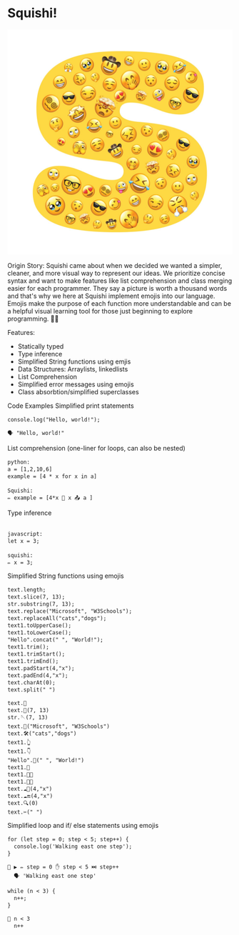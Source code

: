 # Squishi!
![](./assets/squishi_logo.jpeg)

Origin Story:
Squishi came about when we decided we wanted a simpler, cleaner, and more visual way to represent our ideas. We prioritize concise syntax and want to make features like list comprehension and class merging easier for each programmer. They say a picture is worth a thousand words and that's why we here at Squishi implement emojis into our language. Emojis make the purpose of each function more understandable and can be a helpful visual learning tool for those just beginning to explore programming. 🫳🎤

Features:
- Statically typed
- Type inference
- Simplified String functions using emjis
- Data Structures: Arraylists, linkedlists
- List Comprehension
- Simplified error messages using emojis
- Class absorbtion/simplified superclasses


Code Examples
Simplified print statements
```
console.log("Hello, world!");
```
```
🗣️ "Hello, world!"
```
List comprehension (one-liner for loops, can also be nested)

```
python:
a = [1,2,10,6]
example = [4 * x for x in a]

Squishi:
✏️ example = [4*x 🔄 x 📤 a ]
```



Type inference
```

javascript:
let x = 3;

squishi:
✏️ x = 3;

```
Simplified String functions using emojis
```
text.length;
text.slice(7, 13);
str.substring(7, 13);
text.replace("Microsoft", "W3Schools");
text.replaceAll("cats","dogs");
text1.toUpperCase();
text1.toLowerCase();
"Hello".concat(" ", "World!");
text1.trim();
text1.trimStart();
text1.trimEnd();
text.padStart(4,"x");
text.padEnd(4,"x");
text.charAt(0);
text.split(" ") 
```
```
text.📏
text.🔪(7, 13)
str.🪡(7, 13)
text.🔨("Microsoft", "W3Schools")
text.🛠️("cats","dogs")
text1.👆
text1.👇
"Hello".🧩(" ", "World!")
text1.💇
text1.💇🏁
text1.💇🔚
text.☁️🏁(4,"x")
text.☁️🔚(4,"x")
text.🔍(0)
text.✂️(" ") 
```
Simplified loop and if/ else statements using emojis
```
for (let step = 0; step < 5; step++) {
  console.log('Walking east one step');
}
```
```
🔄 ▶️ ✏️ step = 0 ✋ step < 5 ⏭️ step++
  🗣️ 'Walking east one step'
```
```
while (n < 3) {
  n++;
}
```
```
🔁 n < 3
  n++
```


